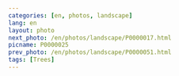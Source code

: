 ```yaml
---
categories: [en, photos, landscape]
lang: en
layout: photo
next_photo: /en/photos/landscape/P0000017.html
picname: P0000025
prev_photo: /en/photos/landscape/P0000051.html
tags: [Trees]
---
```

